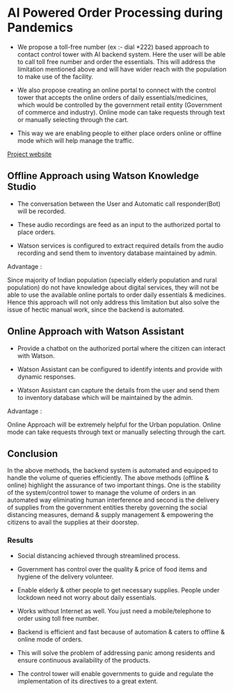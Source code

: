 # AI Powered Order Processing during Pandemics

- We propose a toll-free number (ex :- dial *222) based approach to contact control tower with AI backend system. Here the user will be able to call toll free number and order the essentials. This will address the limitation mentioned above and will have wider reach with the population to make use of the facility.

- We also propose creating an online portal to connect with the control tower that accepts the online orders of daily essentials/medicines, which would be controlled by the government retail entity (Government of commerce and industry). Online mode can take requests through text or manually selecting through the cart. 

- This way we are enabling people to either place orders online or offline mode which will help manage the traffic.

[Project website](https://github.com/manojjahgirdar/automated-order-processing-during-pandemics)

## Offline Approach using Watson Knowledge Studio

- The conversation between the User and Automatic call responder(Bot) will be recorded.

- These audio recordings are feed as an input to the authorized portal to place orders.

- Watson services is configured to extract required details from the audio recording and send them to inventory database maintained by admin.

Advantage :

Since majority of Indian population (specially elderly population and rural population) do not have knowledge about digital services, they will not be able to use the available online portals to order daily essentials & medicines. Hence this approach will not only address this limitation but also solve the issue of hectic manual work, since the backend is automated.

## Online Approach with Watson Assistant

- Provide a chatbot on the authorized portal where the citizen can interact with Watson.

- Watson Assistant can be configured to identify intents and provide with dynamic responses.

- Watson Assistant can capture the details from the user and send them to inventory database which will be maintained by the admin.

Advantage : 

Online Approach will be extremely helpful for the Urban population. Online mode can take requests through text or manually selecting through the cart. 

## Conclusion

In the above methods, the backend system is automated and equipped to handle the volume of queries efficiently. The above methods (offline & online) highlight the assurance of two important things. One is the stability of the system/control tower to manage the volume of orders in an automated way eliminating human interference and second is the delivery of supplies from the government entities thereby governing the social distancing measures, demand & supply management & empowering the citizens to avail the supplies at their doorstep.

### Results

- Social distancing achieved through streamlined process.

- Government has control over the quality & price of food items and hygiene of the delivery volunteer.

- Enable elderly & other people to get necessary supplies. People under lockdown need not worry about daily essentials.

- Works without Internet as well. You just need a mobile/telephone to order using toll free number.

- Backend is efficient and fast because of automation & caters to offline & online mode of orders.

- This will solve the problem of addressing panic among residents and ensure continuous availability of the products.

- The control tower will enable governments to guide and regulate the implementation of its directives to a great extent.


